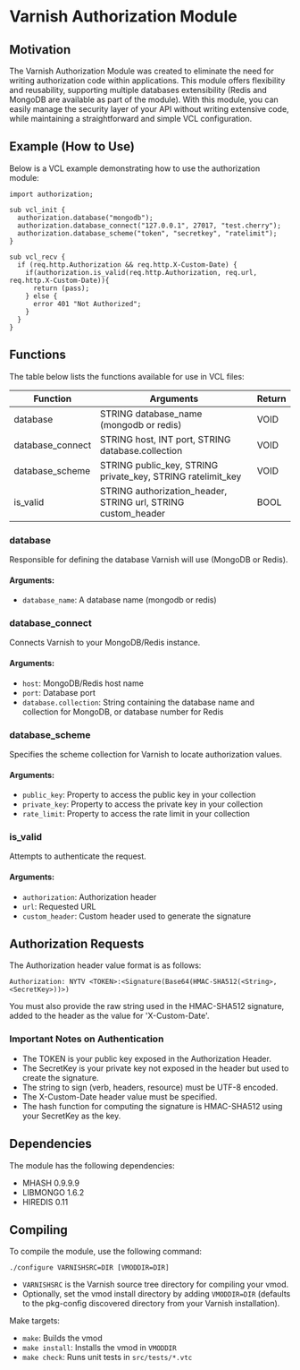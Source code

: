 # Varnish Authorization Module

## Motivation
The Varnish Authorization Module was created to eliminate the need for writing authorization code within applications. This module offers flexibility and reusability, supporting multiple databases extensibility (Redis and MongoDB are available as part of the module). With this module, you can easily manage the security layer of your API without writing extensive code, while maintaining a straightforward and simple VCL configuration.

## Example (How to Use)
Below is a VCL example demonstrating how to use the authorization module:

```vcl
import authorization;

sub vcl_init {
  authorization.database("mongodb");
  authorization.database_connect("127.0.0.1", 27017, "test.cherry");
  authorization.database_scheme("token", "secretkey", "ratelimit");
}

sub vcl_recv {
  if (req.http.Authorization && req.http.X-Custom-Date) {
    if(authorization.is_valid(req.http.Authorization, req.url, req.http.X-Custom-Date)){
      return (pass);
    } else {
      error 401 "Not Authorized";
    }
  }
}
```

## Functions
The table below lists the functions available for use in VCL files:

| **Function**    | **Arguments**                               | **Return** |
|-----------------|---------------------------------------------|------------|
| database        | STRING database_name (mongodb or redis)     | VOID       |
| database_connect| STRING host, INT port, STRING database.collection | VOID |
| database_scheme | STRING public_key, STRING private_key, STRING ratelimit_key | VOID |
| is_valid        | STRING authorization_header, STRING url, STRING custom_header | BOOL |

### database
Responsible for defining the database Varnish will use (MongoDB or Redis).

#### Arguments:
- `database_name`: A database name (mongodb or redis)

### database_connect
Connects Varnish to your MongoDB/Redis instance.

#### Arguments:
- `host`: MongoDB/Redis host name
- `port`: Database port
- `database.collection`: String containing the database name and collection for MongoDB, or database number for Redis

### database_scheme
Specifies the scheme collection for Varnish to locate authorization values.

#### Arguments:
- `public_key`: Property to access the public key in your collection
- `private_key`: Property to access the private key in your collection
- `rate_limit`: Property to access the rate limit in your collection

### is_valid
Attempts to authenticate the request.

#### Arguments:
- `authorization`: Authorization header
- `url`: Requested URL
- `custom_header`: Custom header used to generate the signature

## Authorization Requests
The Authorization header value format is as follows:
```
Authorization: NYTV <TOKEN>:<Signature(Base64(HMAC-SHA512(<String>, <SecretKey>))>)
```
You must also provide the raw string used in the HMAC-SHA512 signature, added to the header as the value for 'X-Custom-Date'.

### Important Notes on Authentication
- The TOKEN is your public key exposed in the Authorization Header.
- The SecretKey is your private key not exposed in the header but used to create the signature.
- The string to sign (verb, headers, resource) must be UTF-8 encoded.
- The X-Custom-Date header value must be specified.
- The hash function for computing the signature is HMAC-SHA512 using your SecretKey as the key.

## Dependencies
The module has the following dependencies:
- MHASH 0.9.9.9
- LIBMONGO 1.6.2
- HIREDIS 0.11

## Compiling
To compile the module, use the following command:

```
./configure VARNISHSRC=DIR [VMODDIR=DIR]
```

- `VARNISHSRC` is the Varnish source tree directory for compiling your vmod.
- Optionally, set the vmod install directory by adding `VMODDIR=DIR` (defaults to the pkg-config discovered directory from your Varnish installation).

Make targets:
- `make`: Builds the vmod
- `make install`: Installs the vmod in `VMODDIR`
- `make check`: Runs unit tests in `src/tests/*.vtc`
